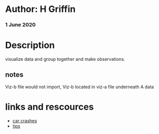 # Author: H Griffin
### 1 June 2020

# Description
visualize data and group together and make observations.

## notes
Viz-b file would not import, Viz-b located in viz-a file underneath A data

# links and rescources
- [car crashes](https://github.com/mwaskom/seaborn-data/blob/master/car_crashes.csv)
- [tips](https://github.com/mwaskom/seaborn-data/blob/master/tips.csv)
